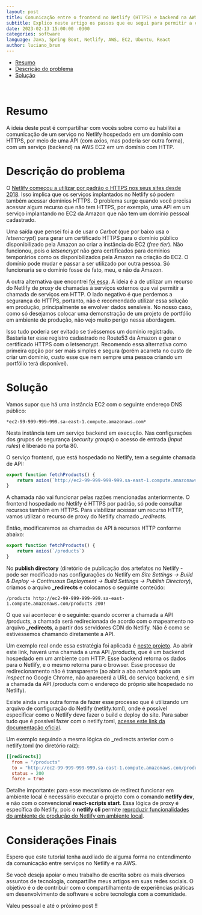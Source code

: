 ```yaml
---
layout: post
title: Comunicação entre o frontend no Netlify (HTTPS) e backend na AWS EC2 (HTTP)
subtitle: Explico neste artigo os passos que eu segui para permitir a comunicação de um serviço no Netlify (por padrão em HTTPS) e um serviço na Amazon EC2 (free tier).
date: 2023-02-13 15:00:00 -0300
categories: software
language: Java, Spring Boot, Netlify, AWS, EC2, Ubuntu, React
author: luciano_brum
---
```


- [Resumo](#resumo)
- [Descrição do problema](#descrição-do-problema)
- [Solução](#solução)
<br>

# Resumo

A ideia deste post é compartilhar com vocês sobre como eu habilitei a comunicação de um serviço no Netlify hospedado em um domínio com HTTPS, por meio de uma API (com axios, mas poderia ser outra forma), com um serviço (backend) na AWS EC2 em um domínio com HTTP.

# Descrição do problema

O [Netlify começou a utilizar por padrão o HTTPS nos seus sites desde 2018](https://www.netlify.com/blog/2018/07/02/all-new-sites-on-netlify-are-https-by-default/). Isso implica que os serviços implantados no Netlify só podem também acessar domínios HTTPS. O problema surge quando você precisa acessar algum recurso que não tem HTTPS, por exemplo, uma API em um serviço implantando no EC2 da Amazon que não tem um domínio pessoal cadastrado. 

Uma saída que pensei foi a de usar o *Cerbot* (que por baixo usa o *letsencrypt*) para gerar um certificado HTTPS para o domínio público disponibilizado pela Amazon ao criar a instância do EC2 (*free tier*). Não funcionou, pois o *letsencrypt* não gera certificados para domínios temporários como os disponibilizados pela Amazon na criação do EC2. O domínio pode mudar e passar a ser utilizado por outra pessoa. Só funcionaria se o domínio fosse de fato, meu, e não da Amazon. 

A outra alternativa que encontrei [foi essa](https://github.com/netlify/cli/issues/158#issuecomment-540140129). A ideia é a de utilizar um recurso do Netlify de *proxy* de chamadas à serviços externos que vai permitir a chamada de serviços em HTTP. O lado negativo é que perdemos a segurança do HTTPS, portanto, não é recomendado utilizar essa solução em produção, principalmente se envolver dados sensíveis. No nosso caso, como só desejamos colocar uma demonstração de um projeto de portfólio em ambiente de produção, não vejo muito perigo nessa abordagem. 

Isso tudo poderia ser evitado se tivéssemos um domínio registrado. Bastaria ter esse registro cadastrado no Route53 da Amazon e gerar o certificado HTTPS com o letsencrypt. Recomendo essa alternativa como primeira opção por ser mais simples e segura (porém acarreta no custo de criar um domínio, custo esse que nem sempre uma pessoa criando um portfólio terá disponível). 

# Solução

Vamos supor que há uma instância EC2 com o seguinte endereço DNS público:

```
*ec2-99-999-999-999.sa-east-1.compute.amazonaws.com*
```

Nesta instância tem um serviço backend em execução. Nas configurações dos grupos de segurança (*security groups*) o acesso de entrada (*input rules*) é liberado na porta 80. 

O serviço frontend, que está hospedado no Netlify, tem a seguinte chamada de API:

```javascript
export function fetchProducts() {
    return axios(`http://ec2-99-999-999-999.sa-east-1.compute.amazonaws.com/products`)
}
```

A chamada não vai funcionar pelas razões mencionadas anteriormente. O frontend hospedado no Netlify é HTTPS por padrão, só pode consultar recursos também em HTTPS. Para viabilizar acessar um recurso HTTP, vamos utilizar o recurso de proxy do Netlify chamado *_redirects*.

Então, modificaremos as chamadas de API à recursos HTTP conforme abaixo:

```javascript
export function fetchProducts() {
    return axios(`/products`)
}
```

No **publish directory** (diretório de publicação dos artefatos no Netlify - pode ser modificado nas configurações do Netlify em *Site Settings -> Build & Deploy -> Continuous Deployment -> Build Settings -> Publish Directory*), criamos o arquivo **_redirects** e colocamos o seguinte conteúdo:

```
/products http://ec2-99-999-999-999.sa-east-1.compute.amazonaws.com/products 200!
```

O que vai acontecer é o seguinte: quando ocorrer a chamada a API /products, a chamada será redirecionada de acordo com o mapeamento no arquivo **_redirects**, a partir dos servidores CDN do Netlify. Não é como se estivessemos chamando diretamente a API.

Um exemplo real onde essa estratégia foi aplicada é [neste projeto](https://sds2-delivery-food.netlify.app/orders). Ao abrir este link, haverá uma chamada a uma API /products, que é um backend hospedado em um ambiente com HTTP. Esse backend retorna os dados para o Netlify, e o mesmo retorna para o browser. Esse processo de redirecionamento não é transparente (ao abrir a aba *network* após um *inspect* no Google Chrome, não aparecerá a URL do serviço backend, e sim a chamada da API /products com o endereço do próprio site hospedado no Netlify).

Existe ainda uma outra forma de fazer esse processo que é utilizando um arquivo de configuração do Netlify (netlify.toml), onde é possível especificar como o Netlify deve fazer o build e deploy do site. Para saber tudo que é possível fazer com o netlify.toml, [acesse este link da documentação oficial](https://docs.netlify.com/configure-builds/file-based-configuration/).

Um exemplo seguindo a mesma lógica do _redirects anterior com o netlify.toml (no diretório raíz):

```toml
[[redirects]]
  from = "/products"
  to = "http://ec2-99-999-999-999.sa-east-1.compute.amazonaws.com/products"
  status = 200
  force = true
```

Detalhe importante: para esse mecanismo de redirect funcionar em ambiente local é necessário executar o projeto com o comando **netlify dev**, e não com o convencional **react-scripts start**. Essa lógica de proxy é específica do Netlify, pois o **netlify cli** permite [reproduzir funcionalidades do ambiente de produção do Netlify em ambiente local](https://docs.netlify.com/cli/get-started/#run-a-local-development-environment).

# Considerações Finais 

Espero que este tutorial tenha auxiliado de alguma forma no entendimento da comunicação entre serviços no Netlify e na AWS.

Se você deseja apoiar o meu trabalho de escrita sobre os mais diversos assuntos de tecnologia, compartilhe meus artigos em suas redes sociais. O objetivo é o de contribuir com o compartilhamento de experiências práticas em desenvolvimento de software e sobre tecnologia com a comunidade.

Valeu pessoal e até o próximo post !! 
